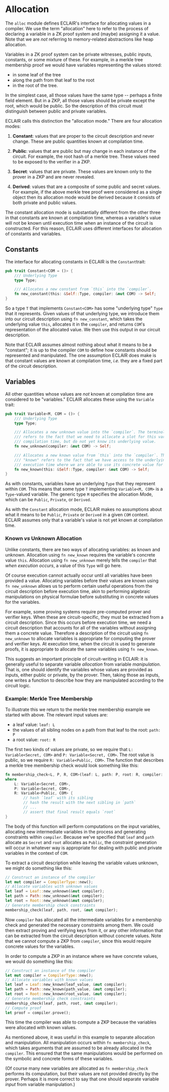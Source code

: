 # Allocation

The `alloc` module defines ECLAIR's interface for allocating values in a compiler. We use the term "allocation" here to refer to the process of declaring a variable in a ZK proof system and (maybe) assigning it a value. Note that we are *not* referring to memory-related abstractions like heap allocation.

Variables in a ZK proof system can be private witnesses, public inputs, constants, or some mixture of these. For example, in a merkle tree membership proof we would have variables representing the values stored:
- in some leaf of the tree 
- along the path from that leaf to the root
- in the root of the tree.

In the simplest case, all those values have the same type -- perhaps a finite field element. But in a ZKP, all those values should be private except the root, which would be public. So the description of this circuit must distinguish between public and private variables. 

ECLAIR calls this distinction the "allocation mode." There are four allocation modes:
1. **Constant**: values that are proper to the circuit description and never change. These are public quantities known at compilation time.

2. **Public**: values that are public but may change in each instance of the circuit. For example, the root hash of a merkle tree. These values need to be exposed to the verifier in a ZKP.
3. **Secret**: values that are private. These values are known only to the prover in a ZKP and are never revealed.
4. **Derived**: values that are a composite of some public and secret values. For example, if the above merkle tree proof were considered as a single object then its allocation mode would be derived because it consists of both private and public values.

The constant allocation mode is substantially different from the other three in that constants are known at compilation time, whereas a variable's value will not be known until execution time when an instance of the circuit is constructed. For this reason, ECLAIR uses different interfaces for allocation of constants and variables.

## Constants
The interface for allocating constants in ECLAIR is the `Constant`trait:
```rust
pub trait Constant<COM = ()> {
    /// Underlying Type
    type Type;

    /// Allocates a new constant from `this` into the `compiler`.
    fn new_constant(this: &Self::Type, compiler: &mut COM) -> Self;
}
```
So a type `T` that implements `Constant<COM>` has some "underlying type" `Type` that it represents. Given values of that underlying type, we introduce them into our circuit description using `fn new_constant`, which takes the underlying value `this`, allocates it in the `compiler`, and returns `COM`'s representation of the allocated value. We then use this output in our circuit description.

Note that ECLAIR assumes almost nothing about what it means to be a "constant"; it is up to the compiler `COM` to define how constants should be represented and manipulated. The one assumption ECLAIR does make is that constant values are known at compilation time, *i.e.* they are a fixed part of the circuit description.

## Variables
All other quantities whose values are *not* known at compilation time are considered to be "variables." ECLAIR allocates these using the `Variable` trait:
```rust
pub trait Variable<M, COM = ()> {
    /// Underlying Type
    type Type;

    /// Allocates a new unknown value into the `compiler`. The terminology "unknown" 
    /// refers to the fact that we need to allocate a slot for this variable during 
    /// compilation time, but do not yet know its underlying value.
    fn new_unknown(compiler: &mut COM) -> Self;

    /// Allocates a new known value from `this` into the `compiler`. The terminology 
    /// "known" refers to the fact that we have access to the underlying value during 
    /// execution time where we are able to use its concrete value for execution.
    fn new_known(this: &Self::Type, compiler: &mut COM) -> Self;
}
```
As with constants, variables have an underlying `Type` that they represent within `COM`. This means that some type `T` implementing `Variable<M, COM>` is a `Type`-valued variable. The generic type `M` specifies the allocation *M*ode, which can be `Public`, `Private`, or `Derived`.

As with the `Constant` allocation mode, ECLAIR makes no assumptions about what it means to be `Public`, `Private` or `Derived` in a given `COM` context. ECLAIR assumes only that a variable's value is not yet known at compilation time.

### Known *vs* Unknown Allocation
Unlike constants, there are two ways of allocating variables: as known and unknown. Allocation using `fn new_known` requires the variable's concrete value `this`. Allocation using `fn new_unknown` merely tells the `compiler` that *when execution occurs*, a value of this `Type` will go here. 

Of course execution cannot actually occur until all variables have been provided a value. Allocating variables before their values are known using `fn new_unknown` allows us to perform certain useful operations from the circuit description before execution time, akin to performing algebraic manipulations on physical formulae before substituting in concrete values for the variables.

For example, some proving systems require pre-computed prover and verifier keys. When these are circuit-specific, they must be extracted from a circuit description. Since this occurs before execution time, we need a circuit description that accounts for all of the variables without assigning them a concrete value. Therefore a description of the circuit using `fn new_unknown` to allocate variables is appropriate for computing the prover and verifier keys. At execution time, when the circuit is used to generate proofs, it is appropriate to allocate the same variables using `fn new_known`.

This suggests an important principle of circuit-writing in ECLAIR: it is generally useful to separate variable *allocation* from variable *manipulation*. That is, one should identify the variables whose values are provided as inputs, either public or private, by the prover. Then, taking those as inputs, one writes a function to describe how they are manipulated according to the circuit logic.

### Example: Merkle Tree Membership 
To illustrate this we return to the merkle tree membership example we started with above. The relevant input values are: 
- a leaf value: `leaf: L`
- the values of all sibling nodes on a path from that leaf to the root: `path: P`
- a root value: `root: R`

The first two kinds of values are private, so we require that `L: Variable<Secret, COM>` and `P: Variable<Secret, COM>`. The root value is public, so we require `R: Variable<Public, COM>`. The function that describes a merkle tree membership check would look something like this:
```rust
fn membership_check<L, P, R, COM>(leaf: L, path: P, root: R, compiler: &mut COM)
where
    L: Variable<Secret, COM>,
    P: Variable<Secret, COM>,
    R: Variable<Public, COM> {
        // hash `leaf` with its sibling
        // hash the result with the next sibling in `path`
        // ...
        // assert that final result equals `root`
}
```
The body of this function will perform computations on the input variables, allocating new intermediate variables in the process and generating constraints within `compiler`. Because we've specified that `leaf` and `path` allocate as `Secret` and `root` allocates as `Public`, the constraint generation will occur in whatever way is appropriate for dealing with public and private variables in the context of `COM`.

To extract a circuit description while leaving the variable values unknown, we might do something like this:
```rust
// Construct an instance of the compiler
let mut compiler = CompilerType::new();
// Allocate variables with unknown values
let leaf = Leaf::new_unknown(&mut compiler);
let path = Path::new_unknown(&mut compiler);
let root = Root::new_unknown(&mut compiler);
// Generate membership check constraints
membership_check(leaf, path, root, &mut compiler);
```
Now `compiler` has allocated all the intermediate variables for a membership check and generated the necessary constraints among them. We could then extract proving and verifying keys from it, or any other information that can be extracted from the circuit description without concrete values. Note that we can*not* compute a ZKP from `compiler`, since this would require concrete values for the variables.

In order to compute a ZKP in an instance where we have concrete values, we would do something like this:
```rust
// Construct an instance of the compiler
let mut compiler = CompilerType::new();
// Allocate variables with known values
let leaf = Leaf::new_known(leaf_value, &mut compiler);
let path = Path::new_known(path_value, &mut compiler);
let root = Root::new_known(root_value, &mut compiler);
// Generate membership check constraints
membership_check(leaf, path, root, &mut compiler);
// Compute proof
let proof = compiler.prove();
```
This time the compiler was able to compute a ZKP because the variables were allocated with known values. 

As mentioned above, it was useful in this example to separate allocation and manipulation. All manipulation occurs within `fn membership_check`, which takes arguments that are assumed to be already allocated in the `compiler`. This ensured that the same manipulations would be performed on the symbolic and concrete forms of these variables. 

(Of course many new variables are allocated as `fn membership_check` performs its computation, but their values are not provided directly by the prover. Perhaps it is more correct to say that one should separate variable *input* from variable manipulation.)
